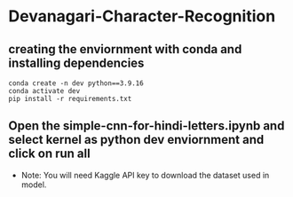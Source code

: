 # Devanagari-Character-Recognition
## creating the enviornment with conda and installing dependencies

```
conda create -n dev python==3.9.16
conda activate dev
pip install -r requirements.txt
```

## Open the simple-cnn-for-hindi-letters.ipynb and select kernel as python dev enviornment and click on run all

* Note: You will need Kaggle API key to download the dataset used in model.
